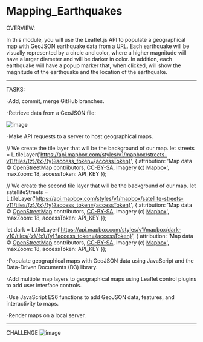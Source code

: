 # Mapping_Earthquakes

OVERVIEW:

In this module, you will use the Leaflet.js API to populate a geographical map with GeoJSON earthquake data from a URL. Each earthquake will be visually represented by a circle and color, where a higher magnitude will have a larger diameter and will be darker in color. In addition, each earthquake will have a popup marker that, when clicked, will show the magnitude of the earthquake and the location of the earthquake.

---

TASKS:

-Add, commit, merge GitHub branches.

-Retrieve data from a GeoJSON file:

![image](https://user-images.githubusercontent.com/105184244/204924065-9c765271-bfc7-48e0-8db7-1259811998d6.png)

-Make API requests to a server to host geographical maps.

// We create the tile layer that will be the background of our map.
let streets = L.tileLayer('https://api.mapbox.com/styles/v1/mapbox/streets-v11/tiles/{z}/{x}/{y}?access_token={accessToken}', {
	attribution: 'Map data &copy; <a href="https://www.openstreetmap.org/">OpenStreetMap</a> contributors, <a href="https://creativecommons.org/licenses/by-sa/2.0/">CC-BY-SA</a>, Imagery (c) <a href="https://www.mapbox.com/">Mapbox</a>',
	maxZoom: 18,
	accessToken: API_KEY
});

// We create the second tile layer that will be the background of our map.
let satelliteStreets = L.tileLayer('https://api.mapbox.com/styles/v1/mapbox/satellite-streets-v11/tiles/{z}/{x}/{y}?access_token={accessToken}', {
	attribution: 'Map data &copy; <a href="https://www.openstreetmap.org/">OpenStreetMap</a> contributors, <a href="https://creativecommons.org/licenses/by-sa/2.0/">CC-BY-SA</a>, Imagery (c) <a href="https://www.mapbox.com/">Mapbox</a>',
	maxZoom: 18,
	accessToken: API_KEY
});

let dark = L.tileLayer('https://api.mapbox.com/styles/v1/mapbox/dark-v10/tiles/{z}/{x}/{y}?access_token={accessToken}', {
attribution: 'Map data © <a href="https://www.openstreetmap.org/">OpenStreetMap</a> contributors, <a href="https://creativecommons.org/licenses/by-sa/2.0/">CC-BY-SA</a>, Imagery (c) <a href="https://www.mapbox.com/">Mapbox</a>',
    maxZoom: 18,
    accessToken: API_KEY
});

-Populate geographical maps with GeoJSON data using JavaScript and the Data-Driven Documents (D3) library.



-Add multiple map layers to geographical maps using Leaflet control plugins to add user interface controls.



-Use JavaScript ES6 functions to add GeoJSON data, features, and interactivity to maps.



-Render maps on a local server.



---

CHALLENGE
![image](https://user-images.githubusercontent.com/105184244/191216385-b2feb48c-06e4-49c4-b465-54a32c4f8641.png)

